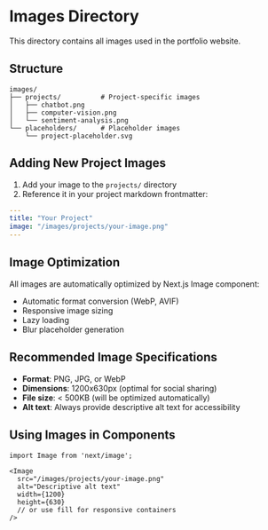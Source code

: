 # Images Directory

This directory contains all images used in the portfolio website.

## Structure

```
images/
├── projects/          # Project-specific images
│   ├── chatbot.png
│   ├── computer-vision.png
│   └── sentiment-analysis.png
└── placeholders/      # Placeholder images
    └── project-placeholder.svg
```

## Adding New Project Images

1. Add your image to the `projects/` directory
2. Reference it in your project markdown frontmatter:

```yaml
---
title: "Your Project"
image: "/images/projects/your-image.png"
---
```

## Image Optimization

All images are automatically optimized by Next.js Image component:
- Automatic format conversion (WebP, AVIF)
- Responsive image sizing
- Lazy loading
- Blur placeholder generation

## Recommended Image Specifications

- **Format**: PNG, JPG, or WebP
- **Dimensions**: 1200x630px (optimal for social sharing)
- **File size**: < 500KB (will be optimized automatically)
- **Alt text**: Always provide descriptive alt text for accessibility

## Using Images in Components

```tsx
import Image from 'next/image';

<Image
  src="/images/projects/your-image.png"
  alt="Descriptive alt text"
  width={1200}
  height={630}
  // or use fill for responsive containers
/>
```
